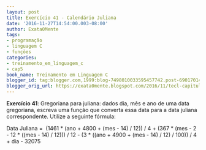 ```yaml
---
layout: post
title: Exercício 41 - Calendário Juliana
date: '2016-11-27T14:54:00.003-08:00'
author: Exata0Mente
tags:
- programação
- linguagem C
- funções
categories:
- treinamento_em_linguagem_c
- cap5
book_name: Treinamento em Linguagem C
blogger_id: tag:blogger.com,1999:blog-7498010033595457742.post-6901701425954346839
blogger_orig_url: https://exata0mente.blogspot.com/2016/11/tecl-capitulo-5-exercicio-41-numeros.html
---
```


**Exercício 41**: Gregoriana para juliana: dados dia, mês e ano de uma data gregoriana, escreva uma função que converta essa data para a data juliana correspondente. Utilize a seguinte fórmula:

Data Juliana =  (1461 \* (ano + 4800 + (mes - 14) / 12)) / 4 + (367 \* (mes - 2 - 12 \* ((mes - 14) / 12))) / 12 - (3 \* ((ano + 4900 + (mes - 14) / 12) / 100)) / 4 + dia - 32075
